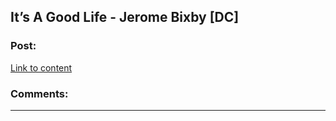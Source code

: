 ## It’s A Good Life - Jerome Bixby [DC]

### Post:

[Link to content](http://www.fys.ku.dk/~thoeger/its-a-good-life.pdf)

### Comments:

---

